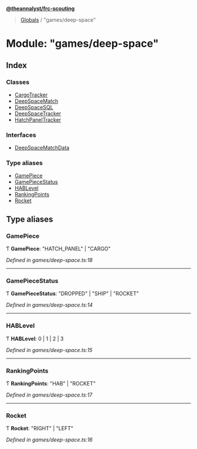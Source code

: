 **[@theannalyst/frc-scouting](../README.md)**

> [Globals](../globals.md) / "games/deep-space"

# Module: "games/deep-space"

## Index

### Classes

* [CargoTracker](../classes/_games_deep_space_.cargotracker.md)
* [DeepSpaceMatch](../classes/_games_deep_space_.deepspacematch.md)
* [DeepSpaceSQL](../classes/_games_deep_space_.deepspacesql.md)
* [DeepSpaceTracker](../classes/_games_deep_space_.deepspacetracker.md)
* [HatchPanelTracker](../classes/_games_deep_space_.hatchpaneltracker.md)

### Interfaces

* [DeepSpaceMatchData](../interfaces/_games_deep_space_.deepspacematchdata.md)

### Type aliases

* [GamePiece](_games_deep_space_.md#gamepiece)
* [GamePieceStatus](_games_deep_space_.md#gamepiecestatus)
* [HABLevel](_games_deep_space_.md#hablevel)
* [RankingPoints](_games_deep_space_.md#rankingpoints)
* [Rocket](_games_deep_space_.md#rocket)

## Type aliases

### GamePiece

Ƭ  **GamePiece**: \"HATCH\_PANEL\" \| \"CARGO\"

*Defined in games/deep-space.ts:18*

___

### GamePieceStatus

Ƭ  **GamePieceStatus**: \"DROPPED\" \| \"SHIP\" \| \"ROCKET\"

*Defined in games/deep-space.ts:14*

___

### HABLevel

Ƭ  **HABLevel**: 0 \| 1 \| 2 \| 3

*Defined in games/deep-space.ts:15*

___

### RankingPoints

Ƭ  **RankingPoints**: \"HAB\" \| \"ROCKET\"

*Defined in games/deep-space.ts:17*

___

### Rocket

Ƭ  **Rocket**: \"RIGHT\" \| \"LEFT\"

*Defined in games/deep-space.ts:16*
